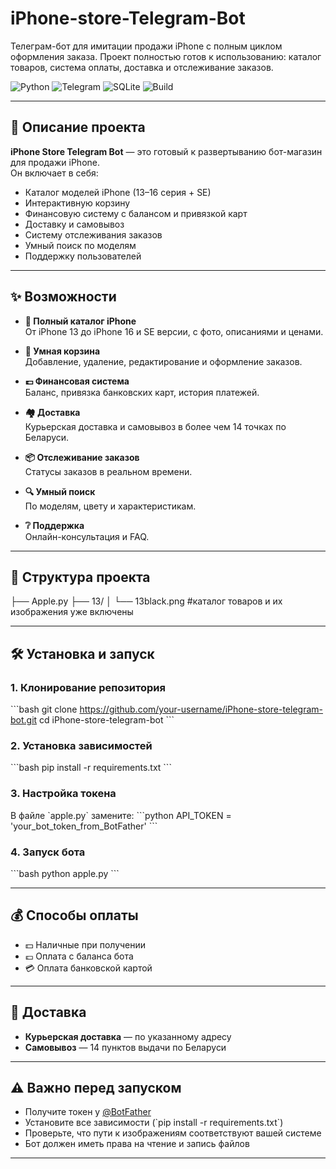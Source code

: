 # iPhone-store-Telegram-Bot
Телеграм-бот для имитации продажи iPhone с полным циклом оформления заказа. Проект полностью готов к использованию: каталог товаров, система оплаты, доставка и отслеживание заказов.

![Python](https://img.shields.io/badge/Python-3.8%2B-blue) ![Telegram](https://img.shields.io/badge/Telegram-Bot-green) ![SQLite](https://img.shields.io/badge/Database-SQLite-lightgrey) ![Build](https://img.shields.io/badge/build-passing-brightgreen)

---

## 🚀 Описание проекта

**iPhone Store Telegram Bot** — это готовый к развертыванию бот-магазин для продажи iPhone.  
Он включает в себя:
- Каталог моделей iPhone (13–16 серия + SE)
- Интерактивную корзину
- Финансовую систему с балансом и привязкой карт
- Доставку и самовывоз
- Систему отслеживания заказов
- Умный поиск по моделям
- Поддержку пользователей

---

## ✨ Возможности

- **📱 Полный каталог iPhone**  
  От iPhone 13 до iPhone 16 и SE версии, с фото, описаниями и ценами.  

- **🛒 Умная корзина**  
  Добавление, удаление, редактирование и оформление заказов.  

- **💷 Финансовая система**  
  Баланс, привязка банковских карт, история платежей.  

- **🏘 Доставка**  
  Курьерская доставка и самовывоз в более чем 14 точках по Беларуси.  

- **📦 Отслеживание заказов**  
  Статусы заказов в реальном времени.  

- **🔍 Умный поиск**  
  По моделям, цвету и характеристикам.  

- **❔ Поддержка**  
  Онлайн-консультация и FAQ.

---

## 📁 Структура проекта


├── Apple.py
├── 13/
│   └── 13black.png   #каталог товаров и их изображения уже включены


---

## 🛠 Установка и запуск

### 1. Клонирование репозитория
\`\`\`bash
git clone https://github.com/your-username/iPhone-store-telegram-bot.git
cd iPhone-store-telegram-bot
\`\`\`

### 2. Установка зависимостей
\`\`\`bash
pip install -r requirements.txt
\`\`\`

### 3. Настройка токена
В файле \`apple.py\` замените:
\`\`\`python
API_TOKEN = 'your_bot_token_from_BotFather'
\`\`\`

### 4. Запуск бота
\`\`\`bash
python apple.py
\`\`\`

---

## 💰 Способы оплаты

- 💵 Наличные при получении
- 💷 Оплата с баланса бота
- 💳 Оплата банковской картой

---

## 🚛 Доставка

- **Курьерская доставка** — по указанному адресу
- **Самовывоз** — 14 пунктов выдачи по Беларуси

---

## ⚠️ Важно перед запуском

- Получите токен у [@BotFather](https://t.me/BotFather)  
- Установите все зависимости (\`pip install -r requirements.txt\`)  
- Проверьте, что пути к изображениям соответствуют вашей системе  
- Бот должен иметь права на чтение и запись файлов

---
